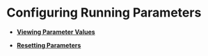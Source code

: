 # Configuring Running Parameters<a name="EN-US_TOPIC_0251900916"></a>

-   **[Viewing Parameter Values](viewing-parameter-values.md)**  

-   **[Resetting Parameters](resetting-parameters.md)**  


